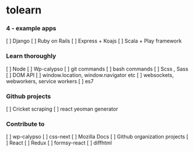 # tolearn

### 4 - example apps

[ ] Django
[ ] Ruby on Rails
[ ] Express + Koajs
[ ] Scala + Play framework

### Learn thoroughly

[ ] Node
[ ] Wp-calypso
[ ] git commands
[ ] bash commands
[ ] Scss , Sass
[ ] DOM API
[ ] window.location, window.navigator etc
[ ] websockets, webworkers, service workers
[ ] es7


### Github projects

[ ] Cricket scraping
[ ] react yeoman generator

### Contribute to

[ ] wp-calypso
[ ] css-next
[ ] Mozilla Docs
[ ] Github organization projects
[ ] React
[ ] Redux
[ ] formsy-react
[ ] diffhtml
